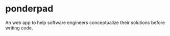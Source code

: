 # ponderpad

An web app to help software engineers conceptualize their solutions before writing code.
